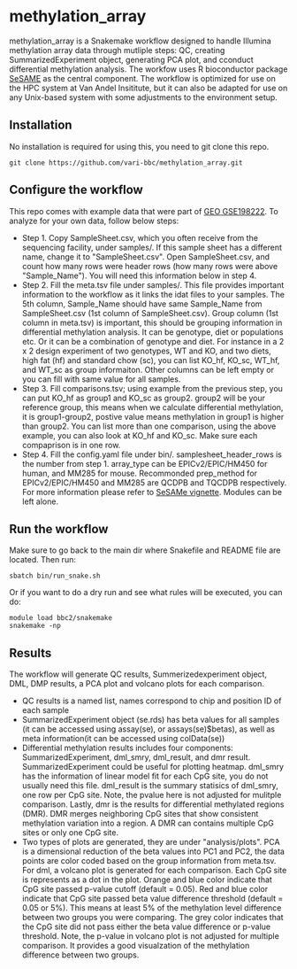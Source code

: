 # methylation_array

methylation_array is a Snakemake workflow designed to handle Illumina methylation array data through mutliple steps: QC, creating SummarizedExperiment object, generating PCA plot, and cconduct differential methylation analysis. The workfow uses R bioconductor package [SeSAME](https://bioconductor.org/packages/release/bioc/html/sesame.html) as the central component. The workflow is optimized for use on the HPC system at Van Andel Insititute, but it can also be adapted for use on any Unix-based system with some adjustments to the environment setup.

## Installation

No installation is required for using this, you need to git clone this repo. 
```
git clone https://github.com/vari-bbc/methylation_array.git
```

## Configure the workflow

This repo comes with example data that were part of [GEO GSE198222](https://www.ncbi.nlm.nih.gov/geo/query/acc.cgi?acc=GSE198222). To analyze for your own data, follow below steps:
  * Step 1. Copy SampleSheet.csv, which you often receive from the sequencing facility, under samples/. If this sample sheet has a different name, change it to "SampleSheet.csv". Open SampleSheet.csv, and count how many rows were header rows (how many rows were above "Sample_Name"). You will need this information below in step 4. 
  * Step 2. Fill the meta.tsv file under samples/. This file provides important information to the workflow as it links the idat files to your samples. The 5th column, Sample_Name should have same Sample_Name from SampleSheet.csv (1st column of SampleSheet.csv). Group column (1st column in meta.tsv) is important, this should be grouping information in differential methylation analysis. It can be genotype, diet or populations etc. Or it can be a combination of genotype and diet. For instance in a 2 x 2 design experiment of two genotypes, WT and KO, and two diets, high fat (hf) and standard chow (sc), you can list KO_hf, KO_sc, WT_hf, and WT_sc as group informaiton. Other columns can be left empty or you can fill with same value for all samples. 
  * Step 3. Fill comparisons.tsv; using example from the previous step, you can put KO_hf as group1 and KO_sc as group2. group2 will be your reference group, this means when we calculate differential methylation, it is group1-group2, postive value means methylation in group1 is higher than group2. You can list more than one comparison, using the above example, you can also look at KO_hf and KO_sc. Make sure each compaprison is in one row. 
  * Step 4. Fill the config.yaml file under bin/. samplesheet_header_rows is the number from step 1. array_type can be EPICv2/EPIC/HM450 for human, and MM285 for mouse. Recommonded prep_method for EPICv2/EPIC/HM450 and MM285 are QCDPB and TQCDPB respectively. For more information please refer to [SeSAMe vignette](https://www.bioconductor.org/packages/release/bioc/vignettes/sesame/inst/doc/sesame.html). Modules can be left alone. 

## Run the workflow
Make sure to go back to the main dir where Snakefile and README file are located. Then run:
```
sbatch bin/run_snake.sh
```   

Or if you want to do a dry run and see what rules will be executed, you can do:
```
module load bbc2/snakemake
snakemake -np
```


## Results
The workflow will generate QC results, Summerizedexperiment object, DML, DMP results, a PCA plot and volcano plots for each comparison. 
  * QC results is a named list, names correspond to chip and position ID of each sample
  * SummarizedExperiment object (se.rds) has beta values for all samples (it can be accessed using assay(se), or assays(se)$betas), as well as meta information(it can be accessed using colData(se))
  * Differential methylation results includes four components: SummarizedExperiment, dml_smry, dml_result, and dmr result. SummarizedExperiment could be useful for plotting heatmap. dml_smry has the information of linear model fit for each CpG site, you do not usually need this file. dml_result is the summary statisics of dml_smry, one row per CpG site. Note, the pvalue here is not adjusted for mulitple comparison. Lastly, dmr is the results for differential methylated regions (DMR). DMR merges neighboring CpG sites that show consistent methylation variation into a region. A DMR can contains multiple CpG sites or only one CpG site. 
  * Two types of plots are generated, they are under "analysis/plots". PCA is a dimensional reduction of the beta values into PC1 and PC2, the data points are color coded based on the group information from meta.tsv. For dml, a volcano plot is generated for each comparison. Each CpG site is represents as a dot in the plot. Orange and blue color indicate that CpG site passed p-value cutoff (default = 0.05). Red and blue color indicate that CpG site passed beta value difference threshold (default = 0.05 or 5%). This means at least 5% of the methylation level difference between two groups you were comparing. The grey color indicates that the CpG site did not pass either the beta value difference or p-value threshold. Note, the p-value in volcano plot is not adjusted for multiple comparison. It provides a good visualzation of the methylation difference between two groups.   

